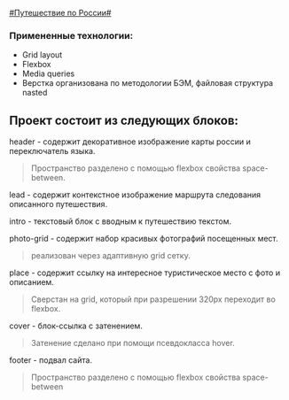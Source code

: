 [#Путешествие по России#](https://midzutani.github.io/russian-travel/index.html)

### Примененные технологии:
* Grid layout
* Flexbox
* Media queries
* Верстка организована по методологии БЭМ, файловая структура nasted

<h2>Проект состоит из следующих блоков:</h2>

header - содержит декоративное изображение карты россии и переключатель языка.
<blockquote>Пространство разделено с помощью flexbox свойства space-between.</blockquote>

lead - содержит контекстное изображение маршрута следования описанного путешествия.

intro - текстовый блок с вводным к путешествию текстом. 

photo-grid - содержит набор красивых фотографий посещенных мест.
<blockquote>реализован через адаптивную grid сетку.</blockquote>

place - содержит ссылку на интересное туристическое место с фото и описанием.
<blockquote>Сверстан на grid, который при разрешении 320px переходит во flexbox.</blockquote>

cover - блок-ссылка с затенением.
<blockquote>Затенение сделано при помощи псевдокласса hover.</blockquote>

footer - подвал сайта.
<blockquote>Пространство разделено с помощью flexbox свойства space-between</blockquote>
